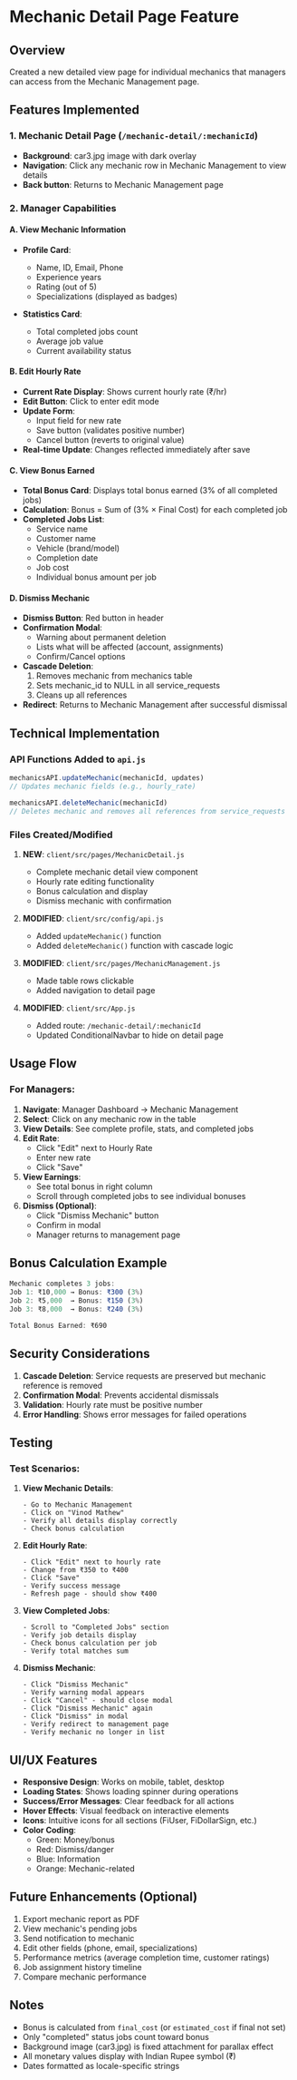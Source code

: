 # Mechanic Detail Page Feature

## Overview
Created a new detailed view page for individual mechanics that managers can access from the Mechanic Management page.

## Features Implemented

### 1. **Mechanic Detail Page** (`/mechanic-detail/:mechanicId`)
   - **Background**: car3.jpg image with dark overlay
   - **Navigation**: Click any mechanic row in Mechanic Management to view details
   - **Back button**: Returns to Mechanic Management page

### 2. **Manager Capabilities**

#### A. View Mechanic Information
   - **Profile Card**:
     - Name, ID, Email, Phone
     - Experience years
     - Rating (out of 5)
     - Specializations (displayed as badges)
   
   - **Statistics Card**:
     - Total completed jobs count
     - Average job value
     - Current availability status

#### B. Edit Hourly Rate
   - **Current Rate Display**: Shows current hourly rate (₹/hr)
   - **Edit Button**: Click to enter edit mode
   - **Update Form**: 
     - Input field for new rate
     - Save button (validates positive number)
     - Cancel button (reverts to original value)
   - **Real-time Update**: Changes reflected immediately after save

#### C. View Bonus Earned
   - **Total Bonus Card**: Displays total bonus earned (3% of all completed jobs)
   - **Calculation**: Bonus = Sum of (3% × Final Cost) for each completed job
   - **Completed Jobs List**:
     - Service name
     - Customer name
     - Vehicle (brand/model)
     - Completion date
     - Job cost
     - Individual bonus amount per job

#### D. Dismiss Mechanic
   - **Dismiss Button**: Red button in header
   - **Confirmation Modal**: 
     - Warning about permanent deletion
     - Lists what will be affected (account, assignments)
     - Confirm/Cancel options
   - **Cascade Deletion**:
     1. Removes mechanic from mechanics table
     2. Sets mechanic_id to NULL in all service_requests
     3. Cleans up all references
   - **Redirect**: Returns to Mechanic Management after successful dismissal

## Technical Implementation

### API Functions Added to `api.js`

```javascript
mechanicsAPI.updateMechanic(mechanicId, updates)
// Updates mechanic fields (e.g., hourly_rate)

mechanicsAPI.deleteMechanic(mechanicId)
// Deletes mechanic and removes all references from service_requests
```

### Files Created/Modified

1. **NEW**: `client/src/pages/MechanicDetail.js`
   - Complete mechanic detail view component
   - Hourly rate editing functionality
   - Bonus calculation and display
   - Dismiss mechanic with confirmation

2. **MODIFIED**: `client/src/config/api.js`
   - Added `updateMechanic()` function
   - Added `deleteMechanic()` function with cascade logic

3. **MODIFIED**: `client/src/pages/MechanicManagement.js`
   - Made table rows clickable
   - Added navigation to detail page

4. **MODIFIED**: `client/src/App.js`
   - Added route: `/mechanic-detail/:mechanicId`
   - Updated ConditionalNavbar to hide on detail page

## Usage Flow

### For Managers:

1. **Navigate**: Manager Dashboard → Mechanic Management
2. **Select**: Click on any mechanic row in the table
3. **View Details**: See complete profile, stats, and completed jobs
4. **Edit Rate**: 
   - Click "Edit" next to Hourly Rate
   - Enter new rate
   - Click "Save"
5. **View Earnings**:
   - See total bonus in right column
   - Scroll through completed jobs to see individual bonuses
6. **Dismiss (Optional)**:
   - Click "Dismiss Mechanic" button
   - Confirm in modal
   - Manager returns to management page

## Bonus Calculation Example

```javascript
Mechanic completes 3 jobs:
Job 1: ₹10,000 → Bonus: ₹300 (3%)
Job 2: ₹5,000  → Bonus: ₹150 (3%)
Job 3: ₹8,000  → Bonus: ₹240 (3%)

Total Bonus Earned: ₹690
```

## Security Considerations

1. **Cascade Deletion**: Service requests are preserved but mechanic reference is removed
2. **Confirmation Modal**: Prevents accidental dismissals
3. **Validation**: Hourly rate must be positive number
4. **Error Handling**: Shows error messages for failed operations

## Testing

### Test Scenarios:

1. **View Mechanic Details**:
   ```
   - Go to Mechanic Management
   - Click on "Vinod Mathew"
   - Verify all details display correctly
   - Check bonus calculation
   ```

2. **Edit Hourly Rate**:
   ```
   - Click "Edit" next to hourly rate
   - Change from ₹350 to ₹400
   - Click "Save"
   - Verify success message
   - Refresh page - should show ₹400
   ```

3. **View Completed Jobs**:
   ```
   - Scroll to "Completed Jobs" section
   - Verify job details display
   - Check bonus calculation per job
   - Verify total matches sum
   ```

4. **Dismiss Mechanic**:
   ```
   - Click "Dismiss Mechanic"
   - Verify warning modal appears
   - Click "Cancel" - should close modal
   - Click "Dismiss Mechanic" again
   - Click "Dismiss" in modal
   - Verify redirect to management page
   - Verify mechanic no longer in list
   ```

## UI/UX Features

- **Responsive Design**: Works on mobile, tablet, desktop
- **Loading States**: Shows loading spinner during operations
- **Success/Error Messages**: Clear feedback for all actions
- **Hover Effects**: Visual feedback on interactive elements
- **Icons**: Intuitive icons for all sections (FiUser, FiDollarSign, etc.)
- **Color Coding**: 
  - Green: Money/bonus
  - Red: Dismiss/danger
  - Blue: Information
  - Orange: Mechanic-related

## Future Enhancements (Optional)

1. Export mechanic report as PDF
2. View mechanic's pending jobs
3. Send notification to mechanic
4. Edit other fields (phone, email, specializations)
5. Performance metrics (average completion time, customer ratings)
6. Job assignment history timeline
7. Compare mechanic performance

## Notes

- Bonus is calculated from `final_cost` (or `estimated_cost` if final not set)
- Only "completed" status jobs count toward bonus
- Background image (car3.jpg) is fixed attachment for parallax effect
- All monetary values display with Indian Rupee symbol (₹)
- Dates formatted as locale-specific strings
